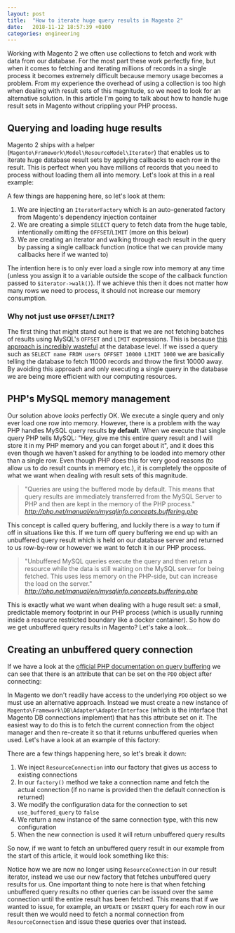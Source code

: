 ```yaml
---
layout: post
title:  "How to iterate huge query results in Magento 2"
date:   2018-11-12 18:57:39 +0100
categories: engineering
---
```

Working with Magento 2 we often use collections to fetch and work with data from our database. For the most part these
work perfectly fine, but when it comes to fetching and iterating millions of records in a single process it becomes extremely 
difficult because memory usage becomes a problem. From my experience the overhead of using a collection is too high when
dealing with result sets of this magnitude, so we need to look for an alternative solution. In this article I'm going to
talk about how to handle huge result sets in Magento without crippling your PHP process.

## Querying and loading huge results

Magento 2 ships with a helper (`Magento\Framework\Model\ResourceModel\Iterator`) that enables us to iterate huge 
database result sets by applying callbacks to each row in the result. This is perfect when you have millions of records
that you need to process without loading them all into memory. Let's look at this in a real example: 


<script src="https://gist.github.com/jameshalsall/ef7c2c820cdc1dfea37c35b3b9da345c.js"></script>

A few things are happening here, so let's look at them:

1. We are injecting an `IteratorFactory` which is an auto-generated factory from Magento's dependency injection container
2. We are creating a simple `SELECT` query to fetch data from the huge table, intentionally omitting the `OFFSET`/`LIMIT`
(more on this below)
3. We are creating an iterator and walking through each result in the query by passing a single callback function 
(notice that we can provide many callbacks here if we wanted to)

The intention here is to only ever load a single row into memory at any time (unless you assign it to a variable outside 
the scope of the callback function passed to `$iterator->walk()`). If we achieve this then it does not matter how many
rows we need to process, it should not increase our memory consumption.

### Why not just use `OFFSET`/`LIMIT`?

The first thing that might stand out here is that we are not fetching batches of results using MySQL's `OFFSET` and 
`LIMIT` expressions. This is because [this approach is incredibly wasteful](https://explainextended.com/2009/10/23/mysql-order-by-limit-performance-late-row-lookups/) 
at the database level. If we issed a query such as `SELECT name FROM users OFFSET 10000 LIMIT 1000` we are basically 
telling the database to fetch 11000 records and throw the first 10000 away. By avoiding this approach and only executing
a single query in the database we are being more efficient with our computing resources.

## PHP's MySQL memory management

Our solution above *looks* perfectly OK. We execute a single query and only ever load one row into memory. However, 
there is a problem with the way PHP handles MySQL query results **by default**. When we execute that single query  PHP 
tells MySQL: "Hey, give me this entire query result and I will store it in my PHP memory and you can forget about it", 
and it does this even though we haven't asked for anything to be loaded into memory other than a single row. Even 
though PHP does this for very good reasons (to allow us to do result counts in memory etc.), it is completely the 
opposite of what we want when dealing with result sets of this magnitude. 

> "Queries are using the buffered mode by default. This means that query results are immediately transferred from the 
> MySQL Server to PHP and then are kept in the memory of the PHP process."
> <cite><http://php.net/manual/en/mysqlinfo.concepts.buffering.php></cite>

This concept is called query buffering, and luckily there is a way to turn if off in situations like this. If we turn 
off query buffering we end up with an unbuffered query result which is held on our database server and  returned to us 
row-by-row or however we want to fetch it in our PHP process. 

> "Unbuffered MySQL queries execute the query and then return a resource while the data is still waiting on the MySQL 
> server for being fetched. This uses less memory on the PHP-side, but can increase the load on the server." 
> <cite><http://php.net/manual/en/mysqlinfo.concepts.buffering.php></cite>

This is exactly what we want when dealing with a huge result set: a small, predictable memory footprint in our PHP 
process (which is usually running inside a resource restricted boundary like a docker container). So how do we get
unbuffered query results in Magento? Let's take a look...

## Creating an unbuffered query connection

If we have a look at the [official PHP documentation on query buffering](http://php.net/manual/en/mysqlinfo.concepts.buffering.php)
we can see that there is an attribute that can be set on the `PDO` object after connecting:

<script src="https://gist.github.com/jameshalsall/d75869bea0275c3d8f9320d8d4150e3c.js"></script>

In Magento we don't readily have access to the underlying `PDO` object so we must use an alternative approach. Instead 
we must create a new instance of `Magento\Framework\DB\Adapter\AdapterInterface` (which is the interface that Magento DB
connections implement) that has this attribute set on it. The easiest way to do this is to fetch the current connection
from the object manager and then re-create it so that it returns unbuffered queries when used. Let's have a look at an 
example of this factory:

<script src="https://gist.github.com/jameshalsall/fc999eb50cdb69b1e3bb94ff2e364ff1.js"></script>

There are a few things happening here, so let's break it down:

1. We inject `ResourceConnection` into our factory that gives us access to existing connections
2. In our `factory()` method we take a connection name and fetch the actual connection (if no name is provided then the 
default connection is returned)
3. We modify the configuration data for the connection to set `use_buffered_query` to `false`
4. We return a new instance of the same connection type, with this new configuration
5. When the new connection is used it will return unbuffered query results

So now, if we want to fetch an unbuffered query result in our example from the start of this article, it would look 
something like this:

<script src="https://gist.github.com/jameshalsall/ce35a951be9fa54af06322c749da7f2d.js"></script>

Notice how we are now no longer using `ResourceConnection` in our result iterator, instead we use our new factory that
fetches unbuffered query results for us. One important thing to note here is that when fetching unbuffered query results
no other queries can be issued over the same connection until the entire result has been fetched. This means that if we
wanted to issue, for example, an `UPDATE` or `INSERT` query for each row in our result then we would need to fetch a 
normal connection from `ResourceConnection` and issue these queries over that instead.
